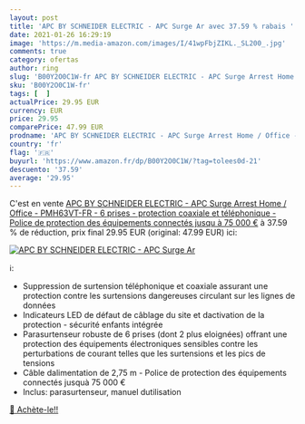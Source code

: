 ```yaml
---
layout: post
title: 'APC BY SCHNEIDER ELECTRIC - APC Surge Ar avec 37.59 % rabais '
date: 2021-01-26 16:29:19
image: 'https://m.media-amazon.com/images/I/41wpFbjZIKL._SL200_.jpg'
comments: true
category: ofertas
author: ring
slug: 'B00Y2O0C1W-fr APC BY SCHNEIDER ELECTRIC - APC Surge Arrest Home / Office...'
sku: 'B00Y2O0C1W-fr'
tags: [  ]
actualPrice: 29.95 EUR
currency: EUR
price: 29.95
comparePrice: 47.99 EUR
prodname: 'APC BY SCHNEIDER ELECTRIC - APC Surge Arrest Home / Office - PMH63VT-FR - 6 prises - protection coaxiale et téléphonique - Police de protection des équipements connectés jusqu à 75 000 €'
country: 'fr'
flag: '🇫🇷'
buyurl: 'https://www.amazon.fr/dp/B00Y2O0C1W/?tag=tolees0d-21'
descuento: '37.59'
average: '29.95'
---
```


C'est en vente [APC BY SCHNEIDER ELECTRIC - APC Surge Arrest Home / Office - PMH63VT-FR - 6 prises - protection coaxiale et téléphonique - Police de protection des équipements connectés jusqu à 75 000 €](https://www.amazon.fr/dp/B00Y2O0C1W/?tag=tolees0d-21)  à  37.59 % de réduction, prix final  29.95 EUR (original: 47.99 EUR) ici:

[![APC BY SCHNEIDER ELECTRIC - APC Surge Ar](https://m.media-amazon.com/images/I/41wpFbjZIKL._SL200_.jpg)](https://www.amazon.fr/dp/B00Y2O0C1W/?tag=tolees0d-21)

ℹ️:

- Suppression de surtension téléphonique et coaxiale assurant une protection contre les surtensions dangereuses circulant sur les lignes de données
- Indicateurs LED de défaut de câblage du site et dactivation de la protection - sécurité enfants intégrée
- Parasurtenseur robuste de 6 prises (dont 2 plus eloignées) offrant une protection des équipements électroniques sensibles contre les perturbations de courant telles que les surtensions et les pics de tensions
- Câble dalimentation de 2,75 m - Police de protection des équipements connectés jusquà 75 000 €
- Inclus: parasurtenseur, manuel dutilisation

[🛒 Achète-le!!](https://www.amazon.fr/dp/B00Y2O0C1W/?tag=tolees0d-21)
